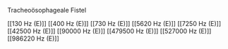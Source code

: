 Tracheoösophageale Fistel

[[130 Hz (E)]]
[[400 Hz (E)]]
[[730 Hz (E)]]
[[5620 Hz (E)]]
[[7250 Hz (E)]]
[[42500 Hz (E)]]
[[90000 Hz (E)]]
[[479500 Hz (E)]]
[[527000 Hz (E)]]
[[986220 Hz (E)]]